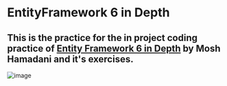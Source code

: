 # EntityFramework 6 in Depth
## This is the practice for the in project coding practice of [Entity Framework 6 in Depth](https://codewithmosh.com/p/entity-framework) by Mosh Hamadani and it's exercises.
![image](https://github.com/arbabmalik46/EntityFramework/assets/77314830/fb54b5f9-5ebb-4087-b2bc-7af9ba666d9f)

